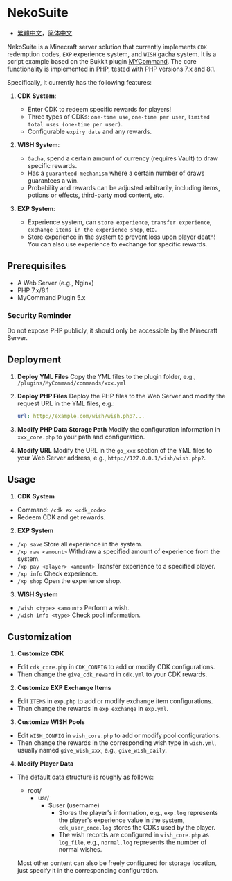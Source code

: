 # NekoSuite

- [繁體中文](./readme.md)，[简体中文](./readme_zh-cn.md)

NekoSuite is a Minecraft server solution that currently implements `CDK` redemption codes, `EXP` experience system, and `WISH` gacha system. It is a script example based on the Bukkit plugin [MYCommand](https://dev.bukkit.org/projects/mycommand). The core functionality is implemented in PHP, tested with PHP versions 7.x and 8.1.

Specifically, it currently has the following features:

1. **CDK System**:
    - Enter CDK to redeem specific rewards for players!
    - Three types of CDKs: `one-time use`, `one-time per user`, `limited total uses (one-time per user)`.
    - Configurable `expiry date` and any rewards.

2. **WISH System**:
    - `Gacha`, spend a certain amount of currency (requires Vault) to draw specific rewards.
    - Has a `guaranteed mechanism` where a certain number of draws guarantees a win.
    - Probability and rewards can be adjusted arbitrarily, including items, potions or effects, third-party mod content, etc.

3. **EXP System**:
    - Experience system, can `store experience`, `transfer experience`, `exchange items in the experience shop`, etc.
    - Store experience in the system to prevent loss upon player death! You can also use experience to exchange for specific rewards.

## Prerequisites

- A Web Server (e.g., Nginx)
- PHP 7.x/8.1
- MyCommand Plugin 5.x

### Security Reminder

Do not expose PHP publicly, it should only be accessible by the Minecraft Server.

## Deployment

1. **Deploy YML Files**
   Copy the YML files to the plugin folder, e.g., `/plugins/MyCommand/commands/xxx.yml`

2. **Deploy PHP Files**
   Deploy the PHP files to the Web Server and modify the request URL in the YML files, e.g.:
   ```yaml
   url: http://example.com/wish/wish.php?...
   ```

3. **Modify PHP Data Storage Path**
   Modify the configuration information in `xxx_core.php` to your path and configuration.

4. **Modify URL**
   Modify the URL in the `go_xxx` section of the YML files to your Web Server address, e.g., `http://127.0.0.1/wish/wish.php?`.

## Usage

1. **CDK System**

- Command: `/cdk ex <cdk_code>`
- Redeem CDK and get rewards.

2. **EXP System**

- `/xp save` Store all experience in the system.
- `/xp raw <amount>` Withdraw a specified amount of experience from the system.
- `/xp pay <player> <amount>` Transfer experience to a specified player.
- `/xp info` Check experience.
- `/xp shop` Open the experience shop.

3. **WISH System**

- `/wish <type> <amount>` Perform a wish.
- `/wish info <type>` Check pool information.

## Customization

1. **Customize CDK**

- Edit `cdk_core.php` in `CDK_CONFIG` to add or modify CDK configurations.
- Then change the `give_cdk_reward` in `cdk.yml` to your CDK rewards.

2. **Customize EXP Exchange Items**

- Edit `ITEMS` in `exp.php` to add or modify exchange item configurations.
- Then change the rewards in `exp_exchange` in `exp.yml`.

3. **Customize WISH Pools**

- Edit `WISH_CONFIG` in `wish_core.php` to add or modify pool configurations.
- Then change the rewards in the corresponding wish type in `wish.yml`, usually named `give_wish_xxx`, e.g., `give_wish_daily`.

4. **Modify Player Data**

- The default data structure is roughly as follows:
    - root/
        - usr/
            - $user (username)
                - Stores the player's information, e.g., `exp.log` represents the player's experience value in the system, `cdk_user_once.log` stores the CDKs used by the player.
                - The wish records are configured in `wish_core.php` as `log_file`, e.g., `normal.log` represents the number of normal wishes.

    Most other content can also be freely configured for storage location, just specify it in the corresponding configuration.

